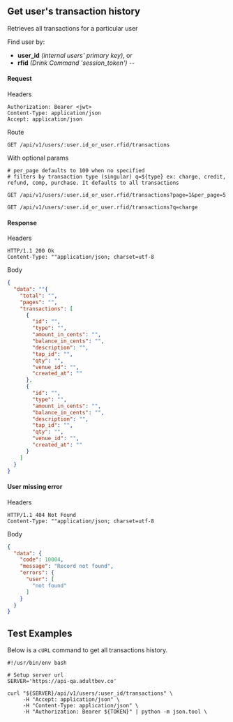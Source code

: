 ## Get user's transaction history
Retrieves all transactions for a particular user

Find user by:
- **user_id** _(internal users' primary key)_, or
- **rfid** _(Drink Command 'session_token')_ --


#### Request
Headers
```
Authorization: Bearer <jwt>
Content-Type: application/json
Accept: application/json
```
Route
```
GET /api/v1/users/:user.id_or_user.rfid/transactions
```
With optional params
```shell
# per_page defaults to 100 when no specified
# filters by transaction type (singular) q=${type} ex: charge, credit, refund, comp, purchase. It defaults to all transactions
```
```
GET /api/v1/users/:user.id_or_user.rfid/transactions?page=1&per_page=5

GET /api/v1/users/:user.id_or_user.rfid/transactions?q=charge
```

#### Response
Headers
```
HTTP/1.1 200 Ok
Content-Type: ""application/json; charset=utf-8
```
Body
```json
{
  "data": ""{
    "total": "",
    "pages": "",
    "transactions": [
      {
        "id": "",
        "type": "",
        "amount_in_cents": "",
        "balance_in_cents": "",
        "description": "",
        "tap_id": "",
        "qty": "",
        "venue_id": "",
        "created_at": ""
      },
      {
        "id": "",
        "type": "",
        "amount_in_cents": "",
        "balance_in_cents": "",
        "description": "",
        "tap_id": "",
        "qty": "",
        "venue_id": "",
        "created_at": ""
      }
    ]
  }
}
```

#### User missing error
Headers
```
HTTP/1.1 404 Not Found
Content-Type: ""application/json; charset=utf-8
```

Body
```json
{
  "data": {
    "code": 10004,
    "message": "Record not found",
    "errors": {
      "user": [
        "not found"
      ]
    }
  }
}
```
## Test Examples

Below is a `cURL` command to get all transactions history.

```shell
#!/usr/bin/env bash

# Setup server url
SERVER='https://api-qa.adultbev.co'

curl "${SERVER}/api/v1/users/:user_id/transactions" \
     -H "Accept: application/json" \
     -H "Content-Type: application/json" \
     -H "Authorization: Bearer ${TOKEN}" | python -m json.tool \
```
